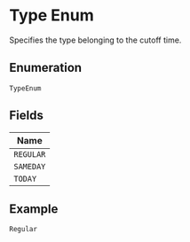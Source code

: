 
# Type Enum

Specifies the type belonging to the cutoff time.

## Enumeration

`TypeEnum`

## Fields

| Name |
|  --- |
| `REGULAR` |
| `SAMEDAY` |
| `TODAY` |

## Example

```
Regular
```


